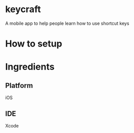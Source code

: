 # keycraft
A mobile app to help people learn how to use shortcut keys

# How to setup

# Ingredients
## Platform
iOS
## IDE
Xcode
